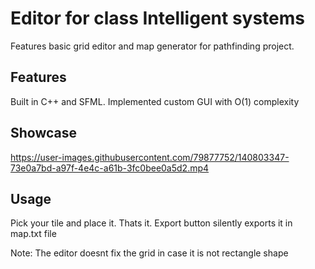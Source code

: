 # Editor for class Intelligent systems

Features basic grid editor and map generator for pathfinding project.

## Features

Built in C++ and SFML.
Implemented custom GUI with O(1) complexity

## Showcase


https://user-images.githubusercontent.com/79877752/140803347-73e0a7bd-a97f-4e4c-a61b-3fc0bee0a5d2.mp4


## Usage

Pick your tile and place it. Thats it. Export button silently exports it in map.txt file

Note: The editor doesnt fix the grid in case it is not rectangle shape


